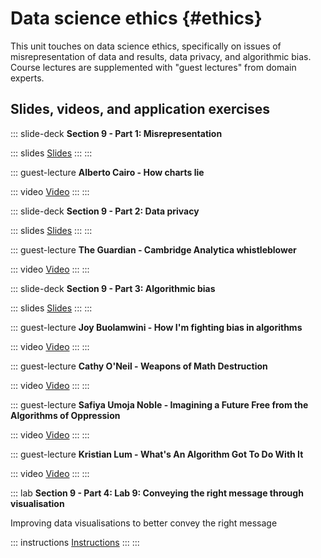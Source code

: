 # Data science ethics {#ethics}

This unit touches on data science ethics, specifically on issues of misrepresentation of data and results, data privacy, and algorithmic bias.
Course lectures are supplemented with "guest lectures" from domain experts.

## Slides, videos, and application exercises

::: slide-deck
**Section 9 - Part 1: Misrepresentation**

::: slides
[Slides](https://datascienceandrhome.netlify.app/course-materials/course-materials/slides/u3-d01-misrepresentation/u3-d01-misrepresentation.html#1)
:::
:::

::: guest-lecture
**Alberto Cairo - How charts lie**

::: video
[Video](https://youtu.be/Low28hx4wyk)
:::
:::

::: slide-deck
**Section 9 - Part 2: Data privacy**

::: slides
[Slides](https://datascienceandrhome.netlify.app/course-materials/course-materials/slides/u3-d02-privacy/u3-d02-privacy.html#1)
:::
:::

::: guest-lecture
**The Guardian - Cambridge Analytica whistleblower**

::: video
[Video](https://youtu.be/FXdYSQ6nu-M)
:::
:::

::: slide-deck
**Section 9 - Part 3: Algorithmic bias**

::: slides
[Slides](https://datascienceandrhome.netlify.app/course-materials/course-materials/slides/u3-d03-algorithmic-bias/u3-d03-algorithmic-bias.html#1)
:::
:::

::: guest-lecture
**Joy Buolamwini - How I'm fighting bias in algorithms**

::: video
[Video](https://youtu.be/UG_X_7g63rY)
:::
:::

::: guest-lecture
**Cathy O'Neil - Weapons of Math Destruction**

::: video
[Video](https://youtu.be/TQHs8SA1qpk)
:::
:::

::: guest-lecture
**Safiya Umoja Noble - Imagining a Future Free from the Algorithms of Oppression**

::: video
[Video](https://youtu.be/tNi_U1Bb1S0)
:::
:::

::: guest-lecture
**Kristian Lum - What's An Algorithm Got To Do With It**

::: video
[Video](https://youtu.be/5zxDwA99soA)
:::
:::

::: lab
**Section 9 - Part 4: Lab 9: Conveying the right message through visualisation**

Improving data visualisations to better convey the right message

::: instructions
[Instructions](https://datascienceandrhome.netlify.app/course-materials/lab-instructions/lab-09/lab-09-better-viz.html)
:::
:::

